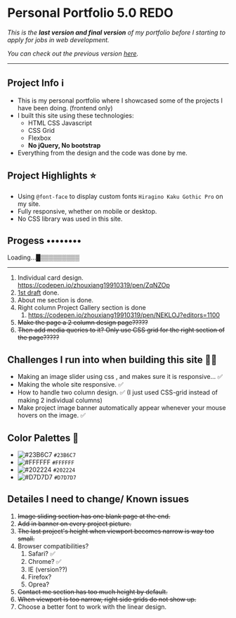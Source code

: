 # Personal Portfolio 5.0 REDO

*This is the **last version and final version** of my portfolio before I starting to apply for jobs in web development.*

*You can check out the previous version [here](https://codepen.io/zhouxiang19910319/pen/bKJEPB).*

---

## Project Info ℹ️

* This is my personal portfolio where I showcased some of the projects I have been doing. (frontend only)
* I built this site using these technologies: 
  * HTML CSS Javascript
  * CSS Grid
  * Flexbox
  * **No jQuery, No bootstrap**
* Everything from the design and the code was done by me.

## Project Highlights ⭐️

* Using `@font-face` to display custom fonts `Hiragino Kaku Gothic Pro` on my site.
* Fully responsive, whether on mobile or desktop.
* No CSS library was used in this site.



## Progess ••••••••

Loading…█▒▒▒▒▒▒▒▒▒

---



1. Individual card design. https://codepen.io/zhouxiang19910319/pen/ZqNZOp
2. [1st draft](https://res.cloudinary.com/zzrot/image/upload/v1540980813/Personal%20Portfolio%20Collection/Personal%20Portfolio%20Site%20Images/1st_draft.png) done. 
3. About me section is done.
4. Right column Project Gallery section is done
   1. https://codepen.io/zhouxiang19910319/pen/NEKLOJ?editors=1100 
5. ~~Make the page a 2 column design page?????~~
6. ~~Then add media queries to it? Only use CSS grid for the right section of the page?????~~

## Challenges I run into when building this site 🤦‍♂️

* Making an image slider using css , and makes sure it is responsive... ✅
* Making the whole site responsive. ✅
* How to handle two column design. ✅ (I just used CSS-grid instead of making 2 individual columns)
* Make project image banner automatically appear whenever your mouse hovers on the image. ✅





## Color Palettes 🎨

- ![#23B6C7](https://placehold.it/15/23B6C7/000000?text=+) `#23B6C7`
- ![#FFFFFF](https://placehold.it/15/ffffff/000000?text=+) `#FFFFFF`
- ![#202224](https://placehold.it/15/202224/000000?text=+) `#202224`
- ![#D7D7D7](https://placehold.it/15/d7d7d7/000000?text=+) `#D7D7D7`



## Detailes I need to change/ Known issues

1. ~~Image sliding section has one blank page at the end.~~
2. ~~Add in banner on every project picture.~~
3. ~~The last project's height when viewport becomes narrow is way too small.~~
4. Browser compatibilities? 
   1. Safari? ✅
   2. Chrome? ✅
   3. IE (version??)
   4. Firefox?
   5. Oprea?
5. ~~Contact me section has too much height by default.~~
6. ~~When viewport is too narrow, right side grids do not show up.~~
7. Choose a better font to work with the linear design.




